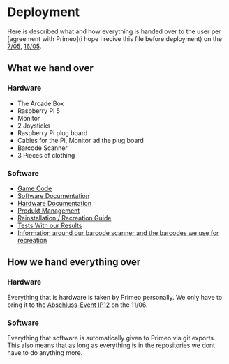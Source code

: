 # Deployment
Here is described what and how everything is handed over to the user per [agreement with Primeo](i hope i recive this file before deployment) on the [7/05](), [16/05](https://fhnw-projecttrack.atlassian.net/wiki/spaces/IP1224vt01/pages/828702726/Protokoll+Meeting+Nr.14).

## What we hand over
### Hardware
  - The Arcade Box
  - Raspberry Pi 5
  - Monitor
  - 2 Joysticks
  - Raspberry Pi plug board
  - Cables for the Pi, Monitor ad the plug board
  - Barcode Scanner
  - 3 Pieces of clothing
### Software
- [Game Code](https://gitlab.fhnw.ch/ip12-24vt/ip12-24vt_ueberduengung/ueberduengung/-/tree/dev?ref_type=heads)
- [Software Documentation](./software(sad))
- [Hardware Documentation](./hardware)
- [Produkt Management](./Confluence_11.06.2025.zip)
- [Reinstallation / Recreation Guide](https://gitlab.fhnw.ch/ip12-24vt/ip12-24vt_ueberduengung/docu/-/blob/main/software(sad)/ReinstallationRecreationGuide.md?ref_type=heads)
- [Tests With our Results](https://gitlab.fhnw.ch/ip12-24vt/ip12-24vt_ueberduengung/docu/-/tree/main/testing?ref_type=heads)
- [Information around our barcode scanner and the barcodes we use for recreation](https://gitlab.fhnw.ch/ip12-24vt/ip12-24vt_ueberduengung/docu/-/tree/main/Barcode%20stuff?ref_type=heads)
## How we hand everything over
### Hardware
Everything that is hardware is taken by Primeo personally. We only have to bring it to the [Abschluss-Event IP12](https://fhnw-projecttrack.atlassian.net/wiki/spaces/ip1224vt/pages/344392383/IP12-24vt+Abschluss-Event+in+Bearbeitung) on the 11/06.
### Software
Everything that software is automatically given to Primeo via git exports. This also means that as long as everything is in the repositories we dont have to do anything more.